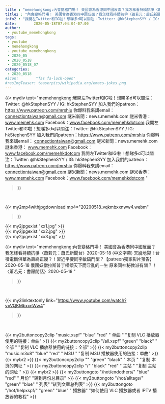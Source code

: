```yaml
---
title : "memehongkong:內會變格鬥場！ 美國會為香港同中國反面？我怎樣看持續抗爭〈蕭若元：蕭氏新聞台〉2020-05-18 (中文字幕) 天崩地裂！台積電斷供華為壽終正寢？！習近平要同李敏鎬鬥型？【patreon獨家影片預告】2020-05-18 俄國妖僧拉斯普丁權傾天下而淫亂的一生 原來同神秘教派有關？！〈蕭若元：書房閒話〉2020-05-18 "
title2 : "內會變格鬥場！ 美國會為香港同中國反面？我怎樣看持續抗爭〈蕭若元：蕭氏新聞台〉2020-05-18 (中文字幕) 天崩地裂！台積電斷供華為壽終正寢？！習近平要同李敏鎬鬥型？【patreon獨家影片預告】2020-05-18 俄國妖僧拉斯普丁權傾天下而淫亂的一生 原來同神秘教派有關？！〈蕭若元：書房閒話〉2020-05-18 "
info2 : "我開左Twitter和IG啦！想睇多d可以關注：Twitter: @hkStephenSYY / IG: hkStephenSYY 加入我們的patreon：https://www.patreon.com/mrshiu 你爆料我來講email： connectiontaiwan@gmail.com 謎米新聞：news.memehk.com 謎米香港： www.memehk.com Facebook：www.facebook.com/memehkdotcom 我開左Twitter和IG啦！想睇多d可以關注：Twitter: @hkStephenSYY / IG: hkStephenSYY 加入我們的patreon：https://www.patreon.com/mrshiu 你爆料我來講email： connectiontaiwan@gmail.com 謎米新聞：news.memehk.com 謎米香港： www.memehk.com Facebook：www.facebook.com/memehkdotcom 我開左Twitter和IG啦！想睇多d可以關注：Twitter: @hkStephenSYY / IG: hkStephenSYY 加入我們的patreon：https://www.patreon.com/mrshiu 你爆料我來講email： connectiontaiwan@gmail.com 謎米新聞：news.memehk.com 謎米香港： www.memehk.com Facebook：www.facebook.com/memehkdotcom "
date:        2020-05-18T07:04:04-07:00
author:
 - youtube_memehongkong
tags:
 - youtube
 - memehongkong
 - youtube_memehongkong
 - 2020_05
 - 2020_0518
 - 2020_0518_07
categories:
 - 2020_0518
#icon:        "fas fa-lock-open"
#resImgTeaser: teaserpics/wikipedia.org/emacs-jokes.png
---
```


{{< mydiv text="memehongkong:我開左Twitter和IG啦！想睇多d可以關注：Twitter: @hkStephenSYY / IG: hkStephenSYY 加入我們的patreon：https://www.patreon.com/mrshiu 你爆料我來講email： connectiontaiwan@gmail.com 謎米新聞：news.memehk.com 謎米香港： www.memehk.com Facebook：www.facebook.com/memehkdotcom 我開左Twitter和IG啦！想睇多d可以關注：Twitter: @hkStephenSYY / IG: hkStephenSYY 加入我們的patreon：https://www.patreon.com/mrshiu 你爆料我來講email： connectiontaiwan@gmail.com 謎米新聞：news.memehk.com 謎米香港： www.memehk.com Facebook：www.facebook.com/memehkdotcom 我開左Twitter和IG啦！想睇多d可以關注：Twitter: @hkStephenSYY / IG: hkStephenSYY 加入我們的patreon：https://www.patreon.com/mrshiu 你爆料我來講email： connectiontaiwan@gmail.com 謎米新聞：news.memehk.com 謎米香港： www.memehk.com Facebook：www.facebook.com/memehkdotcom "
>}}
<br>


{{< my2mp4withjpgdownload mp4="20200518_vqkmbxxnww4.webm"
>}}

{{< my2jpgexist "xx1.jpg" >}}<br>
{{< my2jpgexist "xx2.jpg" >}}<br>
{{< my2jpgexist "xx3.jpg" >}}<br>



{{< mydiv text="memehongkong:內會變格鬥場！ 美國會為香港同中國反面？我怎樣看持續抗爭〈蕭若元：蕭氏新聞台〉2020-05-18 (中文字幕) 天崩地裂！台積電斷供華為壽終正寢？！習近平要同李敏鎬鬥型？【patreon獨家影片預告】2020-05-18 俄國妖僧拉斯普丁權傾天下而淫亂的一生 原來同神秘教派有關？！〈蕭若元：書房閒話〉2020-05-18 "
>}}
<br>

{{< my2linktextonly link="https://www.youtube.com/watch?v=VQKMbxxnWw4"
>}}


<br>

{{< my2buttoncopy2clip "music.xspf"        "blue"   "red"    " 单曲 "  "复制 VLC 播放器使用的链接：单曲" >}} {{< my2buttoncopy2clip "/all.xspf"         "green"  "black"  " 全部 "  "复制 VLC 播放器使用的链接：全部" >}} {{< my2buttoncopy2clip "music.m3u8"        "blue"   "red"    " M3U  "    "复制 M3U 播放器使用的链接：单曲" >}} {{< mybr2 >}} {{< my2buttoncopy2clip ""                  "green"  "black"  " 本页 "    "复制 本页的网址 " >}} {{< my2buttoncopy2clip "/"                 "black"  "red"    " 主站 "    "复制 主站的网址 " >}} {{< mybr2 >}} {{< my2buttongoto      "/hot/endothers/"   "blue"   "red"    " 月份"   "转到月份总目录" >}} {{< my2buttongoto      "/hot/alltags/"     "green"  "blue"   " 列表"   "转到文章总列表" >}} {{< my2buttongoto      "/hot/helpxspf/"    "green"  "blue"   " 播放器" "如何使用 VLC 播放器或者 IPTV 播放器的教程" >}} 
